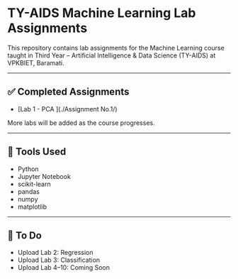 
# TY-AIDS Machine Learning Lab Assignments

This repository contains lab assignments for the Machine Learning course taught in Third Year – Artificial Intelligence & Data Science (TY-AIDS) at VPKBIET, Baramati.

---

## ✅ Completed Assignments

- [Lab 1 - PCA ](./Assignment No.1/)

More labs will be added as the course progresses.

---

## 📌 Tools Used
- Python
- Jupyter Notebook
- scikit-learn
- pandas
- numpy
- matplotlib

---

## 🔄 To Do
- Upload Lab 2: Regression
- Upload Lab 3: Classification
- Upload Lab 4–10: Coming Soon
